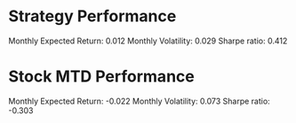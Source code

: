 # Strategy Performance
Monthly Expected Return: 0.012
Monthly Volatility: 0.029
Sharpe ratio: 0.412
# Stock MTD Performance
Monthly Expected Return: -0.022
Monthly Volatility: 0.073
Sharpe ratio: -0.303
